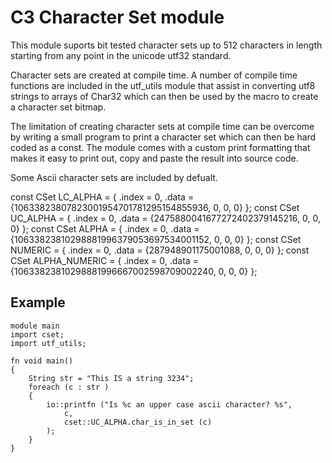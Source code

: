 # C3 Character Set module

This module suports bit tested character sets up to 512 characters in length
starting from any point in the unicode utf32 standard.

Character sets are created at compile time. A number of compile time functions
are included in the utf_utils module that assist in converting utf8 strings
to arrays of Char32 which can then be used by the macro to create a character
set bitmap.

The limitation of creating character sets at compile time can be overcome by
writing a small program to print a character set which can then be hard coded as a const.
The module comes with a custom print formatting that makes it easy to
print out, copy and paste the result into source code.

Some Ascii character sets are included by defualt.

const CSet LC_ALPHA = { .index = 0, .data = {10633823807823001954701781295154855936, 0, 0, 0} };
const CSet UC_ALPHA = { .index = 0, .data = {2475880041677272402379145216, 0, 0, 0} };
const CSet ALPHA = { .index = 0, .data = {10633823810298881996379053697534001152, 0, 0, 0} };
const CSet NUMERIC = { .index = 0, .data = {287948901175001088, 0, 0, 0} };
const CSet ALPHA_NUMERIC = { .index = 0, .data = {10633823810298881996667002598709002240, 0, 0, 0} };




## Example

```
module main
import cset;
import utf_utils;
	
fn void main()
{
	String str = "This IS a string 3234";
	foreach (c : str )
	{
		io::printfn ("Is %c an upper case ascii character? %s",
			c,
			cset::UC_ALPHA.char_is_in_set (c)
		);
	}
}
```
